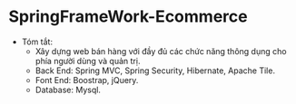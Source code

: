 # SpringFrameWork-Ecommerce
- Tóm tắt:
  - Xây dựng web bán hàng với đầy đủ các chức năng thông dụng cho phía người dùng và quản trị.
  - Back End: Spring MVC, Spring Security, Hibernate, Apache Tile.
  - Font End: Boostrap, jQuery.
  - Database: Mysql.
